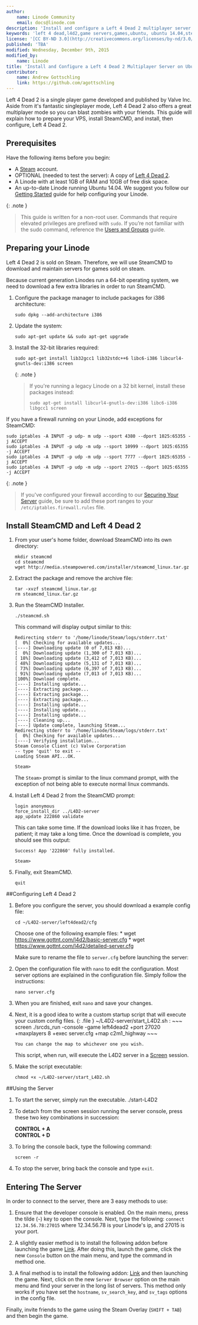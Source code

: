 ```yaml
---
author:
    name: Linode Community
    email: docs@linode.com
description: 'Install and configure a Left 4 Dead 2 multiplayer server on Ubuntu 14.04.'
keywords: 'left 4 dead,l4d2,game servers,games,ubuntu, ubuntu 14.04,steam'
license: '[CC BY-ND 3.0](http://creativecommons.org/licenses/by-nd/3.0/us/)'
published: 'TBA'
modified: Wednesday, December 9th, 2015
modified_by:
    name: Linode
title: 'Install and Configure a Left 4 Dead 2 Multiplayer Server on Ubuntu 14.04'
contributor:
    name: Andrew Gottschling
    link: https://github.com/agottschling
---
```

Left 4 Dead 2 is a single player game developed and published by Valve Inc. Aside from it's fantastic singleplayer mode, Left 4 Dead 2 also offers a great multiplayer mode so you can blast zombies with your friends. This guide will explain how to prepare your VPS, install SteamCMD, and install, then configure, Left 4 Dead 2.

## Prerequisites

Have the following items before you begin:

- A [Steam](http://store.steampowered.com) account.
- OPTIONAL (needed to test the server): A copy of [Left 4 Dead 2](http://store.steampowered.com/app/550/).
- A Linode with at least 1GB of RAM and 10GB of free disk space.
- An up-to-date Linode running Ubuntu 14.04. We suggest you follow our [Getting Started](/docs/getting-started) guide for help configuring your Linode.

{: .note }
>This guide is written for a non-root user. Commands that require elevated privileges are prefixed with `sudo`. If you’re not familiar with the sudo command, reference the [Users and Groups](/docs/tools-reference/linux-users-and-groups) guide.

## Preparing your Linode

Left 4 Dead 2 is sold on Steam. Therefore, we will use SteamCMD to download and maintain servers for games sold on steam.

Because current generation Linodes run a 64-bit operating system, we need to download a few extra libraries in order to run SteamCMD.

1.  Configure the package manager to include packages for i386 architecture:

        sudo dpkg --add-architecture i386

2.  Update the system:

        sudo apt-get update && sudo apt-get upgrade

3.  Install the 32-bit libraries required:

        sudo apt-get install lib32gcc1 lib32stdc++6 libc6-i386 libcurl4-gnutls-dev:i386 screen

    {: .note }
    > If you're running a legacy Linode on a 32 bit kernel, install these packages instead:
    >
    >     sudo apt-get install libcurl4-gnutls-dev:i386 libc6-i386 libgcc1 screen

If you have a firewall running on your Linode, add exceptions for SteamCMD:

    sudo iptables -A INPUT -p udp- m udp --sport 4380 --dport 1025:65355 -j ACCEPT
    sudo iptables -A INPUT -p udp -m udp --sport 10999 --dport 1025:65355 -j ACCEPT
    sudo iptables -A INPUT -p udp -m udp --sport 7777 --dport 1025:65355 -j ACCEPT
    sudo iptables -A INPUT -p udp -m udp --sport 27015 --dport 1025:65355 -j ACCEPT

{: .note }
> If you've configured your firewall according to our [Securing Your Server](/docs/security/securing-your-server) guide, be sure to add these port ranges to your `/etc/iptables.firewall.rules` file.

## Install SteamCMD and Left 4 Dead 2

1.  From your user's home folder, download SteamCMD into its own directory:

        mkdir steamcmd
        cd steamcmd
        wget http://media.steampowered.com/installer/steamcmd_linux.tar.gz

3.  Extract the package and remove the archive file:

        tar -xvzf steamcmd_linux.tar.gz
        rm steamcmd_linux.tar.gz

4.  Run the SteamCMD Installer.

        ./steamcmd.sh

    This command will display output similar to this:

        Redirecting stderr to '/home/linode/Steam/logs/stderr.txt'
        [  0%] Checking for available updates...
        [----] Downloading update (0 of 7,013 KB)...
        [  0%] Downloading update (1,300 of 7,013 KB)...
        [ 18%] Downloading update (3,412 of 7,013 KB)...
        [ 48%] Downloading update (5,131 of 7,013 KB)...
        [ 73%] Downloading update (6,397 of 7,013 KB)...
        [ 91%] Downloading update (7,013 of 7,013 KB)...
        [100%] Download complete.
        [----] Installing update...
        [----] Extracting package...
        [----] Extracting package...
        [----] Extracting package...
        [----] Installing update...
        [----] Installing update...
        [----] Installing update...
        [----] Cleaning up...
        [----] Update complete, launching Steam...
        Redirecting stderr to '/home/linode/Steam/logs/stderr.txt'
        [  0%] Checking for available updates...
        [----] Verifying installation...
        Steam Console Client (c) Valve Corporation
        -- type 'quit' to exit --
        Loading Steam API...OK.

        Steam>

    The `Steam>` prompt is similar to the linux command prompt, with the exception of not being able to execute normal linux commands. 

4.  Install Left 4 Dead 2 from the SteamCMD prompt:

        login anonymous
        force_install_dir ../L4D2-server
        app_update 222860 validate

    This can take some time. If the download looks like it has frozen, be patient; it may take a long time. Once the download is complete, you should see this output:

        Success! App '222860' fully installed.

        Steam>

5.  Finally, exit SteamCMD.

        quit

##Configuring Left 4 Dead 2

1.  Before you configure the server, you should download a example config file:

        cd ~/L4D2-server/left4dead2/cfg
		
	Choose one of the following example files:
	    * wget https://www.gottnt.com/l4d2/basic-server.cfg
	    * wget https://www.gottnt.com/l4d2/detailed-server.cfg
		
    Make sure to rename the file to `server.cfg` before launching the server:
	
2.  Open the configuration file with `nano` to edit the configuration. Most server options are explained in the configuration file. Simply follow the instructions:

        nano server.cfg

3.  When you are finished, exit `nano` and save your changes.

4.  Next, it is a good idea to write a custom startup script that will execute your custom config files. 
    {: .file }
    ~/L4D2-server/start_L4D2.sh
    :   ~~~
        screen ./srcds_run -console -game left4dead2 +port 27020 +maxplayers 8 +exec server.cfg +map c2m1_highway
        ~~~

        You can change the map to whichever one you wish.
	This script, when run, will execute the L4D2 server in a [Screen](/docs/networking/ssh/using-gnu-screen-to-manage-persistent-terminal-sessions) session.
	
5.  Make the script executable:

        chmod +x ~/L4D2-server/start_L4D2.sh

##Using the Server

1.  To start the server, simply run the executable. 
        ./start-L4D2
        
2.  To detach from the screen session running the server console, press these two key combinations in succession:

    **CONTROL + A**<br>
    **CONTROL + D**

3.  To bring the console back, type the following command:

        screen -r

4.  To stop the server, bring back the console and type `exit`.

## Entering The Server
In order to connect to the server, there are 3 easy methods to use:
1.  Ensure that the developer console is enabled. On the main menu, press the tilde (`~`) key to open the console. Next, type the following: `connect 12.34.56.78:27015` where 12.34.56.78 is your Linode's ip, and 27015 is your port. 

2.  A slightly easier method is to install the following addon before launching the game [Link](https://steamcommunity.com/sharedfiles/filedetails/?id=214945910). After doing this, launch the game, click the new `Console` button on the main menu, and type the command in method one.

3.  A final method is to install the following addon: [Link](https://steamcommunity.com/sharedfiles/filedetails/?id=121088946) and then launching the game. Next, click on the new `Server Browser` option on the main menu and find your server in the long list of servers. This method only works if you have set the `hostname`, `sv_search_key`, and `sv_tags` options in the config file. 

Finally, invite friends to the game using the Steam Overlay (`SHIFT + TAB`) and then begin the game. 
